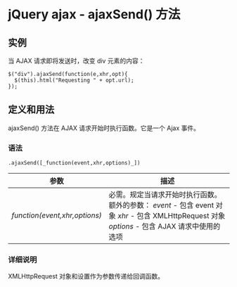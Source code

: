 # jQuery ajax - ajaxSend() 方法



## 实例

当 AJAX 请求即将发送时，改变 div 元素的内容：

```
$("div").ajaxSend(function(e,xhr,opt){
  $(this).html("Requesting " + opt.url);
});

```

## 定义和用法

ajaxSend() 方法在 AJAX 请求开始时执行函数。它是一个 Ajax 事件。

### 语法

```
.ajaxSend([_function(event,xhr,options)_])
```

| 参数 | 描述 |
| --- | --- |
| _function(event,xhr,options)_ | 必需。规定当请求开始时执行函数。额外的参数：   _event_ - 包含 event 对象   _xhr_ - 包含 XMLHttpRequest 对象   _options_ - 包含 AJAX 请求中使用的选项 |

### 详细说明

XMLHttpRequest 对象和设置作为参数传递给回调函数。


